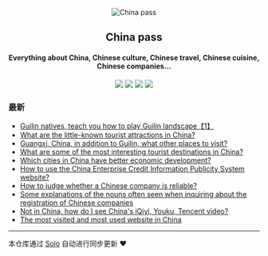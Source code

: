 <p align="center"><img alt="China pass" src="https://static.b3log.org/images/brand/solo-32.png"></p><h2 align="center">
China pass
</h2>

<h4 align="center">Everything about China, Chinese culture, Chinese travel, Chinese cuisine, Chinese companies...</h4>
<p align="center"><a title="China pass" target="_blank" href="https://github.com/GitDzreal93/solo-blog"><img src="https://img.shields.io/github/last-commit/GitDzreal93/solo-blog.svg?style=flat-square&color=FF9900"></a>
<a title="GitHub repo size in bytes" target="_blank" href="https://github.com/GitDzreal93/solo-blog"><img src="https://img.shields.io/github/repo-size/GitDzreal93/solo-blog.svg?style=flat-square"></a>
<a title="Solo Version" target="_blank" href="https://github.com/b3log/solo/releases"><img src="https://img.shields.io/badge/solo-3.6.3-f1e05a.svg?style=flat-square&color=blueviolet"></a>
<a title="Hits" target="_blank" href="https://github.com/b3log/hits"><img src="https://hits.b3log.org/GitDzreal93/solo-blog.svg"></a></p>

### 最新

* [Guilin natives, teach you how to play Guilin landscape【1】](http://zh-look.tencentgg.cn/articles/2019/08/09/1565346135703.html)
* [What are the little-known tourist attractions in China?](http://zh-look.tencentgg.cn/articles/2019/08/09/1565326644471.html)
* [Guangxi, China, in addition to Guilin, what other places to visit?](http://zh-look.tencentgg.cn/articles/2019/08/09/1565324816527.html)
* [What are some of the most interesting tourist destinations in China?](http://zh-look.tencentgg.cn/articles/2019/08/08/1565270424760.html)
* [Which cities in China have better economic development?](http://zh-look.tencentgg.cn/articles/2019/08/08/1565270023935.html)
* [How to use the China Enterprise Credit Information Publicity System website?](http://zh-look.tencentgg.cn/articles/2019/08/08/1565266568753.html)
* [How to judge whether a Chinese company is reliable?](http://zh-look.tencentgg.cn/articles/2019/08/08/1565266472818.html)
* [Some explanations of the nouns often seen when inquiring about the registration of Chinese companies](http://zh-look.tencentgg.cn/articles/2019/08/08/1565248060872.html)
* [Not in China, how do I see China's iQiyi, Youku, Tencent video?](http://zh-look.tencentgg.cn/articles/2019/08/08/1565246785984.html)
* [The most visited and most used website in China](http://zh-look.tencentgg.cn/articles/2019/08/08/1565245616526.html)



---

本仓库通过 [Solo](https://github.com/b3log/solo) 自动进行同步更新 ❤️ 